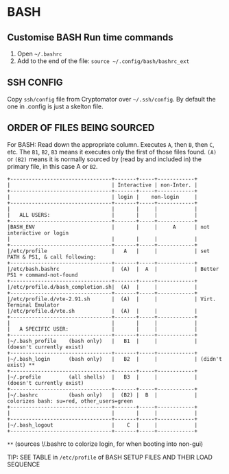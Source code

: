 # BASH

## Customise BASH Run time commands

1. Open `~/.bashrc`
2. Add to the end of the file: `source ~/.config/bash/bashrc_ext`

## SSH CONFIG

Copy `ssh/config` file from Cryptomator over `~/.ssh/config`. By default the
one in .config is just a skelton file.

## ORDER OF FILES BEING SOURCED

For BASH: Read down the appropriate column. Executes `A`, then `B`, then `C`, etc.
The `B1`, `B2`, `B3` means it executes only the first of those files found.  `(A)`
or `(B2)` means it is normally sourced by (read by and included in) the
primary file, in this case A or `B2`.

```none
+---------------------------------+-------+-----+------------+
|                                 | Interactive | non-Inter. |
+---------------------------------+-------+-----+------------+
|                                 | login |    non-login     |
+---------------------------------+-------+-----+------------+
|                                 |       |     |            |
|   ALL USERS:                    |       |     |            |
+---------------------------------+-------+-----+------------+
|BASH_ENV                         |       |     |     A      | not interactive or login
|                                 |       |     |            |
+---------------------------------+-------+-----+------------+
|/etc/profile                     |   A   |     |            | set PATH & PS1, & call following:
+---------------------------------+-------+-----+------------+
|/etc/bash.bashrc                 |  (A)  |  A  |            | Better PS1 + command-not-found
+---------------------------------+-------+-----+------------+
|/etc/profile.d/bash_completion.sh|  (A)  |     |            |
+---------------------------------+-------+-----+------------+
|/etc/profile.d/vte-2.91.sh       |  (A)  |     |            | Virt. Terminal Emulator
|/etc/profile.d/vte.sh            |  (A)  |     |            |
+---------------------------------+-------+-----+------------+
|                                 |       |     |            |
|   A SPECIFIC USER:              |       |     |            |
+---------------------------------+-------+-----+------------+
|~/.bash_profile    (bash only)   |   B1  |     |            | (doesn't currently exist)
+---------------------------------+-------+-----+------------+
|~/.bash_login      (bash only)   |   B2  |     |            | (didn't exist) **
+---------------------------------+-------+-----+------------+
|~/.profile         (all shells)  |   B3  |     |            | (doesn't currently exist)
+---------------------------------+-------+-----+------------+
|~/.bashrc          (bash only)   |  (B2) |  B  |            | colorizes bash: su=red, other_users=green
+---------------------------------+-------+-----+------------+
|                                 |       |     |            |
+---------------------------------+-------+-----+------------+
|~/.bash_logout                   |    C  |     |            |
+---------------------------------+-------+-----+------------+
```

`**` (sources !/.bashrc to colorize login, for when booting into non-gui)

TIP: SEE TABLE in `/etc/profile` of BASH SETUP FILES AND THEIR LOAD SEQUENCE


